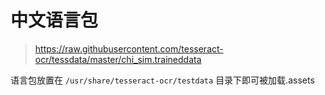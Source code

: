 

# 中文语言包
> https://raw.githubusercontent.com/tesseract-ocr/tessdata/master/chi_sim.traineddata

语言包放置在 `/usr/share/tesseract-ocr/testdata` 目录下即可被加载.assets